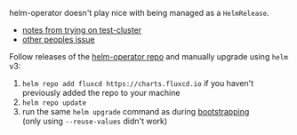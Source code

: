 helm-operator doesn't play nice with being managed as a `HelmRelease`.

- [notes from trying on test-cluster](https://github.com/hivereview/thehive/issues/283)
- [other peoples issue](https://github.com/fluxcd/helm-operator/issues/465)

Follow releases of the [helm-operator repo](https://github.com/fluxcd/helm-operator) and manually upgrade using `helm` v3:

1. `helm repo add fluxcd https://charts.fluxcd.io` if you haven't previously added the repo to your machine
2. `helm repo update`
3. run the same `helm upgrade` command as during [bootstrapping](./bootstrapping.md)  
   (only using `--reuse-values` didn't work)
